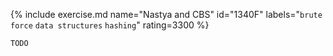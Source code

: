 {% include exercise.md name="Nastya and CBS" id="1340F" labels="`brute force` `data structures` `hashing`" rating=3300 %}

```
TODO
```
